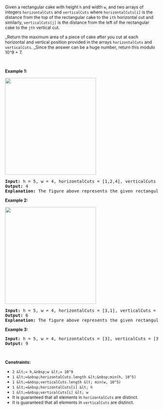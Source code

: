 Given a rectangular cake with height `` h `` and width `` w ``, and two arrays of integers `` horizontalCuts `` and `` verticalCuts `` where `` horizontalCuts[i] `` is the distance from the top of the rectangular cake to the `` ith `` horizontal cut&nbsp;and similarly, `` verticalCuts[j] `` is the distance from the&nbsp;left of the rectangular cake to the `` jth ``&nbsp;vertical cut.

_Return the maximum area of a piece of cake after you cut at each horizontal and vertical position provided in the arrays `` horizontalCuts `` and `` verticalCuts ``.&nbsp;_Since the answer can be a huge number, return this modulo 10^9 + 7.

&nbsp;

__Example 1:__

<img alt="" src="https://assets.leetcode.com/uploads/2020/05/14/leetcode_max_area_2.png" style="width: 300px; height: 320px;"/>

<pre>
<strong>Input:</strong> h = 5, w = 4, horizontalCuts = [1,2,4], verticalCuts = [1,3]
<strong>Output:</strong> 4 
<strong>Explanation:</strong> The figure above represents the given rectangular cake. Red lines are the horizontal and vertical cuts. After you cut the cake, the green piece of cake has the maximum area.
</pre>

__Example 2:__

<strong><img alt="" src="https://assets.leetcode.com/uploads/2020/05/14/leetcode_max_area_3.png" style="width: 300px; height: 320px;"/></strong>

<pre>
<strong>Input:</strong> h = 5, w = 4, horizontalCuts = [3,1], verticalCuts = [1]
<strong>Output:</strong> 6
<strong>Explanation:</strong> The figure above represents the given rectangular cake. Red lines are the horizontal and vertical cuts. After you cut the cake, the green and yellow pieces of cake have the maximum area.
</pre>

__Example 3:__

<pre>
<strong>Input:</strong> h = 5, w = 4, horizontalCuts = [3], verticalCuts = [3]
<strong>Output:</strong> 9
</pre>

&nbsp;

__Constraints:__

*   `` 2 &lt;= h,&nbsp;w &lt;= 10^9 ``
*   `` 1 &lt;=&nbsp;horizontalCuts.length &lt;&nbsp;min(h, 10^5) ``
*   `` 1 &lt;=&nbsp;verticalCuts.length &lt; min(w, 10^5) ``
*   `` 1 &lt;=&nbsp;horizontalCuts[i] &lt; h ``
*   `` 1 &lt;=&nbsp;verticalCuts[i] &lt; w ``
*   It is guaranteed that all elements in&nbsp;`` horizontalCuts ``&nbsp;are distinct.
*   It is guaranteed that all elements in `` verticalCuts ``&nbsp;are distinct.